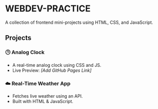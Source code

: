# WEBDEV-PRACTICE

A collection of frontend mini-projects using HTML, CSS, and JavaScript.

## Projects

### 🕒 Analog Clock
- A real-time analog clock using CSS and JS.
- Live Preview: _[Add GitHub Pages Link]_

### ☁️ Real-Time Weather App
- Fetches live weather using an API.
- Built with HTML & JavaScript.

